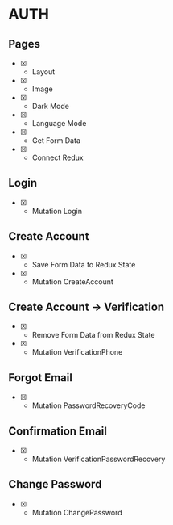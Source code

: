 # AUTH

## Pages
- [x] - Layout
- [x] - Image
- [x] - Dark Mode
- [x] - Language Mode
- [x] - Get Form Data
- [x] - Connect Redux

## Login
- [x] - Mutation Login

## Create Account
- [x] - Save Form Data to Redux State
- [x] - Mutation CreateAccount

## Create Account -> Verification
- [x] - Remove Form Data from Redux State
- [x] - Mutation VerificationPhone

## Forgot Email
- [x] - Mutation PasswordRecoveryCode

## Confirmation Email
- [x] - Mutation VerificationPasswordRecovery

## Change Password
- [x] - Mutation ChangePassword